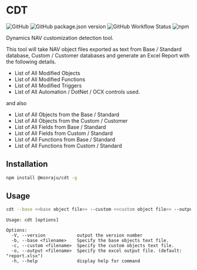 # CDT

![GitHub](https://img.shields.io/github/license/msnraju/cdt)
![GitHub package.json version](https://img.shields.io/github/package-json/v/msnraju/cdt)
![GitHub Workflow Status](https://img.shields.io/github/workflow/status/msnraju/cdt/BuildApplication)
![npm](https://img.shields.io/npm/dt/@msnraju/cdt)

Dynamics NAV customization detection tool.

This tool will take NAV object files exported as text from Base / Standard database, Custom / Customer databases and generate an Excel Report with the following details.

* List of All Modified Objects
* List of All Modified Functions
* List of All Modified Triggers
* List of All Automation / DotNet / OCX controls used.

and also
* List of All Objects from the Base / Standard
* List of All Objects from the Custom / Customer
* List of All Fields from Base / Standard
* List of All Fields from Custom / Standard
* List of All Functions from Base / Standard
* List of All Functions from Custom / Standard


## Installation

```sh
npm install @msnraju/cdt -g
```

## Usage

```sh
cdt --base <<base object file>> --custom <<custom object file>> --output <output file>.xlsx`
```

```
Usage: cdt [options]

Options:
  -V, --version            output the version number
  -b, --base <filename>    Specify the base objects text file.
  -c, --custom <filename>  Specify the custom objects text file.
  -o, --output <filename>  Specify the excel output file. (default: "report.xlsx")
  -h, --help               display help for command
```

